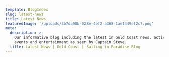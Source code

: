 ```yaml
---
template: BlogIndex
slug: latest-news
title: Latest News
featuredImage: '/uploads/3b7da98b-028e-4ef2-a368-1ae1449ef2c7.png'
meta:
  description: >-
    Our informative blog including the latest in Gold Coast news, activities,
    events and entertainment as seen by Captain Steve.
  title: Latest News | Gold Coast | Sailing in Paradise Blog
---
```

